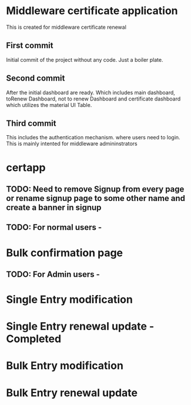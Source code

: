 # Middleware certificate application

This is created for middleware certificate renewal
## First commit

Initial commit of the project without any code. Just a boiler plate. 

## Second commit

After the initial dashboard are ready. Which includes main dashboard, toRenew Dashboard, not to renew Dashboard and certificate dashboard which utilizes the material UI Table.
## Third commit

This includes the authentication mechanism. where users need to login. This is mainly intented for middleware admininstrators
# certapp

## TODO: Need to remove Signup from every page or rename signup page to some other name and create a banner in signup
## TODO: For normal users - 
# Bulk confirmation page
## TODO: For Admin users -
# Single Entry modification
# Single Entry renewal update - Completed
# Bulk Entry modification
# Bulk Entry renewal update
